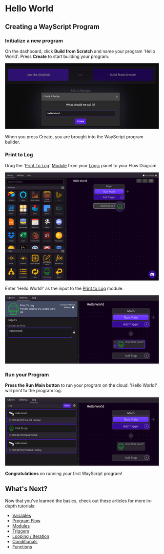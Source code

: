 # Hello World

## Creating a WayScript Program

### Initialize a new program

On the dashboard, click **Build from Scratch** and name your program 'Hello World'. Press **Create** to start building your program.

![Press the Create button to Initialize your new program.](../.gitbook/assets/screenshot-2019-07-15-11.43.27.png)

When you press Create, you are brought into the WayScript program builder.

### Print to Log

Drag the '[Print To Log](../library/logic/print-to-log.md)' [Module](../library/modules/) from your [Logic](../library/logic/) panel to your Flow Diagram.

![](../.gitbook/assets/screenshot-2019-07-15-11.53.38.png)

Enter 'Hello World!' as the input to the [Print to Log](../library/logic/print-to-log.md) module.

![](../.gitbook/assets/screenshot-2019-07-15-12.00.25.png)

### Run your Program

**Press the Run Main button** to run your program on the cloud. 'Hello World!' will print to the program log.

![Press &apos;Run Main&apos; on your Flow Diagram, and your program runs.](../.gitbook/assets/screenshot-2019-07-15-12.05.30.png)

**Congratulations** on running your first WayScript program!

## What's Next?

Now that you've learned the basics, check out these articles for more in-depth tutorials:

* [Variables](variables.md)
* [Program Flow](program-flow.md)
* [Modules](modules.md)
* [Triggers](triggers.md)
* [Looping / Iteration](looping-iteration.md)
* [Conditionals](conditionals.md)
* [Functions](functions.md)

